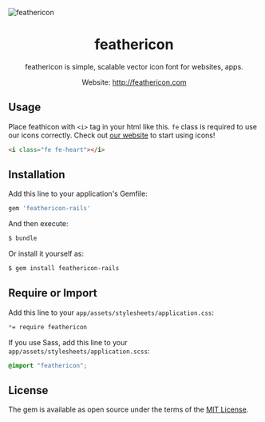 
![feathericon](https://raw.githubusercontent.com/featherplain/feathericon/master/docs/img_ogp.png "feathericon")

<h1 align="center">feathericon</h1>
<p align="center">feathericon is simple, scalable vector icon font for websites, apps.</p>
<p align="center">Website: <a href="http://feathericon.com">http://feathericon.com</a></p>

## Usage

Place feathicon with `<i>` tag in your html like this. `fe` class is required to use our icons correctly. Check out [our website](http://feathericon.com) to start using icons!

  ```html
  <i class="fe fe-heart"></i>
  ```

## Installation
Add this line to your application's Gemfile:

```ruby
gem 'feathericon-rails'
```

And then execute:
```bash
$ bundle
```

Or install it yourself as:
```bash
$ gem install feathericon-rails
```

## Require or Import

Add this line to your `app/assets/stylesheets/application.css`:
```css
*= require feathericon
```

If you use Sass, add this line to your `app/assets/stylesheets/application.scss`:
```scss
@import "feathericon";
```

## License
The gem is available as open source under the terms of the [MIT License](http://opensource.org/licenses/MIT).
